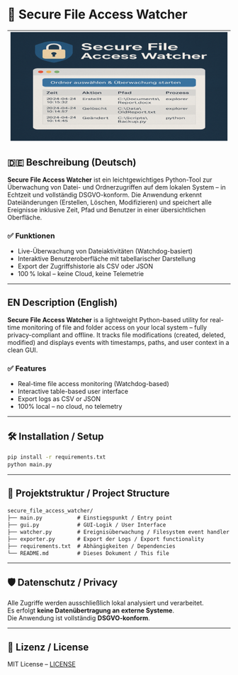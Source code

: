 # 🔐 Secure File Access Watcher

|![Logo](./assets/logo.png)|
|---|

## 🇩🇪 Beschreibung (Deutsch)

**Secure File Access Watcher** ist ein leichtgewichtiges Python-Tool zur Überwachung von Datei- und Ordnerzugriffen auf dem lokalen System – in Echtzeit und vollständig DSGVO-konform. Die Anwendung erkennt Dateiänderungen (Erstellen, Löschen, Modifizieren) und speichert alle Ereignisse inklusive Zeit, Pfad und Benutzer in einer übersichtlichen Oberfläche.

### ✅ Funktionen

- Live-Überwachung von Dateiaktivitäten (Watchdog-basiert)
- Interaktive Benutzeroberfläche mit tabellarischer Darstellung
- Export der Zugriffshistorie als CSV oder JSON
- 100 % lokal – keine Cloud, keine Telemetrie

---

## EN Description (English)

**Secure File Access Watcher** is a lightweight Python-based utility for real-time monitoring of file and folder access on your local system – fully privacy-compliant and offline. It tracks file modifications (created, deleted, modified) and displays events with timestamps, paths, and user context in a clean GUI.

### ✅ Features

- Real-time file access monitoring (Watchdog-based)
- Interactive table-based user interface
- Export logs as CSV or JSON
- 100% local – no cloud, no telemetry

---

## 🛠️ Installation / Setup

```bash
pip install -r requirements.txt
python main.py
```

---

## 📁 Projektstruktur / Project Structure

```
secure_file_access_watcher/
├── main.py           # Einstiegspunkt / Entry point
├── gui.py            # GUI-Logik / User Interface
├── watcher.py        # Ereignisüberwachung / Filesystem event handler
├── exporter.py       # Export der Logs / Export functionality
├── requirements.txt  # Abhängigkeiten / Dependencies
└── README.md         # Dieses Dokument / This file
```

---

## 🛡️ Datenschutz / Privacy

Alle Zugriffe werden ausschließlich lokal analysiert und verarbeitet.  
Es erfolgt **keine Datenübertragung an externe Systeme**.  
Die Anwendung ist vollständig **DSGVO-konform**.

---

## 📃 Lizenz / License

MIT License – [LICENSE](LICENSE)
